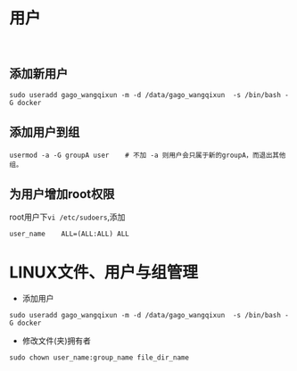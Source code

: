 # 用户
<br>

## 添加新用户
```
sudo useradd gago_wangqixun -m -d /data/gago_wangqixun  -s /bin/bash -G docker
```

## 添加用户到组
```
usermod -a -G groupA user    # 不加 -a 则用户会只属于新的groupA，而退出其他组。
```

## 为用户增加root权限
root用户下```vi /etc/sudoers```,添加
```
user_name    ALL=(ALL:ALL) ALL
```


# LINUX文件、用户与组管理
+ 添加用户
```
sudo useradd gago_wangqixun -m -d /data/gago_wangqixun  -s /bin/bash -G docker
```

+ 修改文件(夹)拥有者
```
sudo chown user_name:group_name file_dir_name
```

